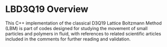 # LBD3Q19 Overview

This C++ implementation of the classical D3Q19 Lattice Boltzmann Method (LBM) is part of codes designed for studying the movement of small particles and polymers in fluid, with references to related scientific articles included in the comments for further reading and validation.
